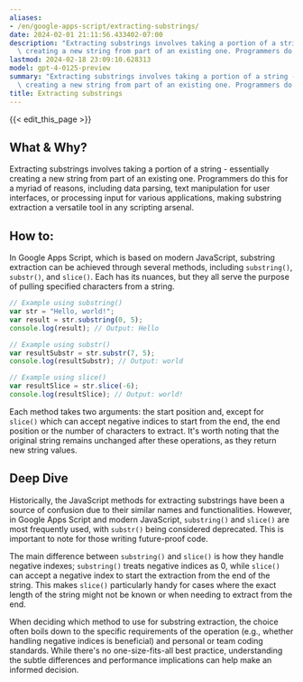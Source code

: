 ```yaml
---
aliases:
- /en/google-apps-script/extracting-substrings/
date: 2024-02-01 21:11:56.433402-07:00
description: "Extracting substrings involves taking a portion of a string - essentially\
  \ creating a new string from part of an existing one. Programmers do this for a\u2026"
lastmod: 2024-02-18 23:09:10.628313
model: gpt-4-0125-preview
summary: "Extracting substrings involves taking a portion of a string - essentially\
  \ creating a new string from part of an existing one. Programmers do this for a\u2026"
title: Extracting substrings
---
```


{{< edit_this_page >}}

## What & Why?

Extracting substrings involves taking a portion of a string - essentially creating a new string from part of an existing one. Programmers do this for a myriad of reasons, including data parsing, text manipulation for user interfaces, or processing input for various applications, making substring extraction a versatile tool in any scripting arsenal.

## How to:

In Google Apps Script, which is based on modern JavaScript, substring extraction can be achieved through several methods, including `substring()`, `substr()`, and `slice()`. Each has its nuances, but they all serve the purpose of pulling specified characters from a string.

```javascript
// Example using substring()
var str = "Hello, world!";
var result = str.substring(0, 5);
console.log(result); // Output: Hello

// Example using substr()
var resultSubstr = str.substr(7, 5);
console.log(resultSubstr); // Output: world

// Example using slice()
var resultSlice = str.slice(-6);
console.log(resultSlice); // Output: world!
```

Each method takes two arguments: the start position and, except for `slice()` which can accept negative indices to start from the end, the end position or the number of characters to extract. It's worth noting that the original string remains unchanged after these operations, as they return new string values.

## Deep Dive

Historically, the JavaScript methods for extracting substrings have been a source of confusion due to their similar names and functionalities. However, in Google Apps Script and modern JavaScript, `substring()` and `slice()` are most frequently used, with `substr()` being considered deprecated. This is important to note for those writing future-proof code.

The main difference between `substring()` and `slice()` is how they handle negative indexes; `substring()` treats negative indices as 0, while `slice()` can accept a negative index to start the extraction from the end of the string. This makes `slice()` particularly handy for cases where the exact length of the string might not be known or when needing to extract from the end.

When deciding which method to use for substring extraction, the choice often boils down to the specific requirements of the operation (e.g., whether handling negative indices is beneficial) and personal or team coding standards. While there's no one-size-fits-all best practice, understanding the subtle differences and performance implications can help make an informed decision.
